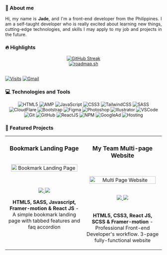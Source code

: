 <!-- About Section -->
### 👋 About me
<section>
  <p align="justify">
    Hi, my name is <strong>Jade</strong>, and I'm a front-end developer from the Philippines. I am a self-taught developer who is really excited about learning new things, cutting-edge technologies, and skills I may apply to my job and projects in the future. 
  </p>
</section>
<!-- End of About -->

<!-- Highlight Section -->
### 🔥 Highlights
<div align="center">
  <a href="https://jade-music-playlist.pages.dev/" target="_blank">
    <img src="https://github-readme-streak-stats.herokuapp.com?user=jade-banares&theme=github-dark-dimmed&border_radius=5.5" alt="GitHub Streak"/>
  </a>
  <br/>
   <a href="https://jade-banares.vercel.app/" target="_blank">
       <img src="https://api.roadmap.sh/v1-badge/wide/6487be4ee4bf41c65b04c35f?variant=dark" alt="roadmap.sh"/>
  </a>
</div>
<!-- End of Highlight -->
<br>

[![Visits](https://komarev.com/ghpvc/?username=jade-banares&logo=GitHub&label=Visitors&color=1d1f21&logoColor=white&style=flat)](https://jade-banares.vercel.app/)
[![Gmail](https://img.shields.io/badge/Email_Me%21-1d1f21?style=flat&logo=gmail&logoColor=white)](mailto:jade.arinal.banares@gmail.com)

<!-- Skills -->
### 💻 Technologies and Tools

<div align="center">

![HTML5](https://img.shields.io/badge/-HTML5-1d1f21?style=flat&logo=HTML5&logoColor=E34F26)
![AMP](https://img.shields.io/badge/-AMP_HTML-1d1f21?style=flat&logo=amp&logoColor=085ff0)
![JavaScript](https://img.shields.io/badge/-JavaScript-1d1f21?style=flat&logo=javascript)
![CSS3](https://img.shields.io/badge/-CSS3-1d1f21?style=flat&logo=CSS3&logoColor=2c52e4)
![TailwindCSS](https://img.shields.io/badge/-Tailwind_CSS-1d1f21?style=flat&logo=tailwindcss&logoColor=3ebff8)
![SASS](https://img.shields.io/badge/-Sass-1d1f21?style=flat&logo=Sass&logoColor=CC6699)
![CloudFlare](https://img.shields.io/badge/-CloudFlare-1d1f21?style=flat&logo=cloudflare&logoColor=f48527)
![Bootstrap](https://img.shields.io/badge/-Bootstrap-1d1f21?style=flat&logo=Bootstrap&logoColor=7952B3)
![Figma](https://img.shields.io/badge/-Figma-1d1f21?style=flat&logo=Figma&logoColor=F24E1E)
![Photoshop](https://img.shields.io/badge/-Adobe_Photoshop-1d1f21?style=flat&logo=adobephotoshop&logoColor=2fa3f7)
![Illustrator](https://img.shields.io/badge/-Adobe_Illustrator-1d1f21?style=flat&logo=adobeillustrator&logoColor=FC6D26)
![VSCode](https://img.shields.io/badge/-Visual%20Studio%20Code-1d1f21?style=flat&logo=Visual-Studio-Code&logoColor=44abf4)
![Git](https://img.shields.io/badge/-Git-1d1f21?style=flat&logo=Git&logoColor=F05032)
![GitHub](https://img.shields.io/badge/-GitHub-1d1f21?style=flat&logo=GitHub&logoColor=ffffff)
![ReactJS](https://img.shields.io/badge/-React_JS-1d1f21?style=flat&logo=React&logoColor=66dbfb)
![NPM](https://img.shields.io/badge/-NPM-1d1f21?style=flat&logo=NPM&logoColor=cd3e3d)
![GoogleAd](https://img.shields.io/badge/-Google_Adsense-1d1f21?style=flat&logo=GoogleAdsense&logoColor=F5BB18)
![Hosting](https://img.shields.io/badge/-Web_Hosting-1d1f21?style=flat&logo=icloud&logoColor=fff)

</div>
<!-- End of Skills Section -->

<!-- Featured Project -->
### 📂 Featured Projects
<section>
  <table>
    <tr>
      <td  valign="top">
        <h3 align="center">Bookmark Landing Page</h3>
        <br />
        <div align="center">
          <a target="_blank" href="https://bookmark-by-jade.pages.dev/">
            <img src="https://res.cloudinary.com/dz209s6jk/image/upload/f_auto,q_auto,w_475/Challenges/hwi1ergmy7tibqa5bvyf.jpg" width="95%" alt="Bookmark Landing Page" />
          </a>
          </p>
          <br />
          <p align="center">
            <a href="https://github.com/data-sets/bookmark-landing-page" target="_blank">
              <img src="https://img.shields.io/static/v1?label=|&message=REPO&color=1d1f21&style=flat&logo=github&logoColor=fff" />
            </a>
            <a href="https://bookmark-by-jade.pages.dev/" target="_blank">
              <img src="https://img.shields.io/static/v1?label=|&message=WEBSITE&color=1d1f21&style=flat&logo=icloud&logoColor=fff" />
            </a>
        </div>
        <p align="center">
          <strong>HTML5, SASS, Javascript, Framer-motion & React JS</strong> - A simple bookmark landing page with tabbed features and faq accordion
        </p>
        <br>
      </td>
      <td  valign="top">
        <h3 align="center">My Team Multi-page Website</h3>
        <br />
        <p align="center">
          <a target="_blank" href="https://multi-page-by-jade.pages.dev/">
            <img src="https://res.cloudinary.com/dz209s6jk/image/upload/f_auto,q_auto,w_475/Challenges/vivqu9zlxbcv5mgxdjxq.jpg" width="95%" alt="Multi Page Website" />
          </a>
        </p>
        <br />
        <div align="center">
          <a href="https://github.com/data-sets/multi-page" target="_blank">
            <img src="https://img.shields.io/static/v1?label=|&message=REPO&color=1d1f21&style=flat&logo=github&logoColor=fff" />
          </a>
          <a href="https://multi-page-by-jade.pages.dev/" target="_blank">
            <img src="https://img.shields.io/static/v1?label=|&message=WEBSITE&color=1d1f21&style=flat&logo=icloud&logoColor=fff" />
          </a>
        </div>
        <br>
        <p align="center">
          <strong>HTML5, CSS3, React JS, SCSS & Framer-motion</strong> - Professional Front-end Developer's workflow. 3-page fully-functional website
        </p>
      </td>
    </tr>
  </table>
</section>
<!--End of Featured Project -->
